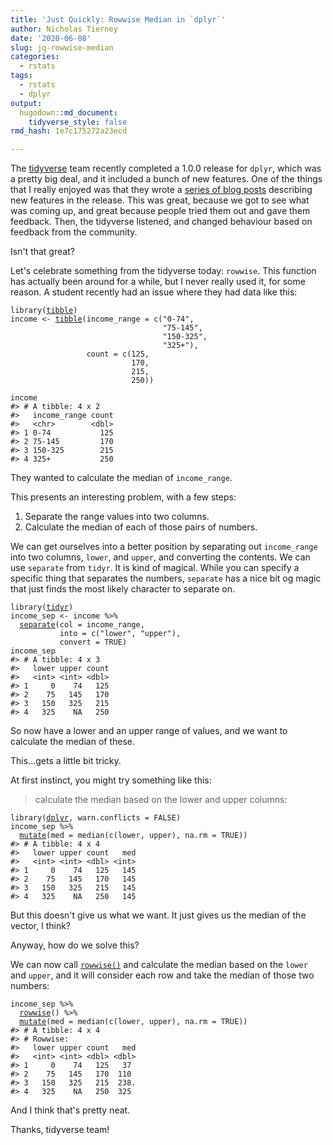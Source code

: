 ```yaml
---
title: 'Just Quickly: Rowwise Median in `dplyr`'
author: Nicholas Tierney
date: '2020-06-08'
slug: jq-rowwise-median
categories:
  - rstats
tags:
  - rstats
  - dplyr
output: 
  hugodown::md_document:
    tidyverse_style: false
rmd_hash: 1e7c175272a23ecd

---
```


The [tidyverse](https://tidyverse.org/) team recently completed a 1.0.0 release for `dplyr`, which was a pretty big deal, and it included a bunch of new features. One of the things that I really enjoyed was that they wrote a [series of blog posts](https://www.tidyverse.org/blog/2020/06/dplyr-1-0-0/) describing new features in the release. This was great, because we got to see what was coming up, and great because people tried them out and gave them feedback. Then, the tidyverse listened, and changed behaviour based on feedback from the community.

Isn't that great?

Let's celebrate something from the tidyverse today: `rowwise`. This function has actually been around for a while, but I never really used it, for some reason. A student recently had an issue where they had data like this:

<div class="highlight">

<pre class='chroma'><code class='language-r' data-lang='r'><span class='nf'>library</span>(<span class='k'><a href='https://tibble.tidyverse.org/reference'>tibble</a></span>)
<span class='k'>income</span> <span class='o'>&lt;-</span> <span class='nf'><a href='https://tibble.tidyverse.org/reference/tibble.html'>tibble</a></span>(income_range = <span class='nf'>c</span>(<span class='s'>"0-74"</span>,
                                  <span class='s'>"75-145"</span>,
                                  <span class='s'>"150-325"</span>,
                                  <span class='s'>"325+"</span>),
                 count = <span class='nf'>c</span>(<span class='m'>125</span>,
                           <span class='m'>170</span>, 
                           <span class='m'>215</span>,
                           <span class='m'>250</span>))

<span class='k'>income</span>
<span class='c'>#&gt; # A tibble: 4 x 2</span>
<span class='c'>#&gt;   income_range count</span>
<span class='c'>#&gt;   &lt;chr&gt;        &lt;dbl&gt;</span>
<span class='c'>#&gt; 1 0-74           125</span>
<span class='c'>#&gt; 2 75-145         170</span>
<span class='c'>#&gt; 3 150-325        215</span>
<span class='c'>#&gt; 4 325+           250</span></code></pre>

</div>

They wanted to calculate the median of `income_range`.

This presents an interesting problem, with a few steps:

1.  Separate the range values into two columns.
2.  Calculate the median of each of those pairs of numbers.

We can get ourselves into a better position by separating out `income_range` into two columns, `lower`, and `upper`, and converting the contents. We can use `separate` from `tidyr`. It is kind of magical. While you can specify a specific thing that separates the numbers, `separate` has a nice bit og magic that just finds the most likely character to separate on.

<div class="highlight">

<pre class='chroma'><code class='language-r' data-lang='r'><span class='nf'>library</span>(<span class='k'><a href='https://tidyr.tidyverse.org/reference'>tidyr</a></span>)
<span class='k'>income_sep</span> <span class='o'>&lt;-</span> <span class='k'>income</span> <span class='o'>%&gt;%</span> 
  <span class='nf'><a href='https://tidyr.tidyverse.org/reference/separate.html'>separate</a></span>(col = <span class='k'>income_range</span>,
           into = <span class='nf'>c</span>(<span class='s'>"lower"</span>, <span class='s'>"upper"</span>),
           convert = <span class='m'>TRUE</span>)
<span class='k'>income_sep</span>
<span class='c'>#&gt; # A tibble: 4 x 3</span>
<span class='c'>#&gt;   lower upper count</span>
<span class='c'>#&gt;   &lt;int&gt; &lt;int&gt; &lt;dbl&gt;</span>
<span class='c'>#&gt; 1     0    74   125</span>
<span class='c'>#&gt; 2    75   145   170</span>
<span class='c'>#&gt; 3   150   325   215</span>
<span class='c'>#&gt; 4   325    NA   250</span></code></pre>

</div>

So now have a lower and an upper range of values, and we want to calculate the median of these.

This...gets a little bit tricky.

At first instinct, you might try something like this:

> calculate the median based on the lower and upper columns:

<div class="highlight">

<pre class='chroma'><code class='language-r' data-lang='r'><span class='nf'>library</span>(<span class='k'><a href='https://dplyr.tidyverse.org/reference'>dplyr</a></span>, warn.conflicts = <span class='m'>FALSE</span>)
<span class='k'>income_sep</span> <span class='o'>%&gt;%</span> 
  <span class='nf'><a href='https://dplyr.tidyverse.org/reference/mutate.html'>mutate</a></span>(med = <span class='nf'>median</span>(<span class='nf'>c</span>(<span class='k'>lower</span>, <span class='k'>upper</span>), na.rm = <span class='m'>TRUE</span>))
<span class='c'>#&gt; # A tibble: 4 x 4</span>
<span class='c'>#&gt;   lower upper count   med</span>
<span class='c'>#&gt;   &lt;int&gt; &lt;int&gt; &lt;dbl&gt; &lt;int&gt;</span>
<span class='c'>#&gt; 1     0    74   125   145</span>
<span class='c'>#&gt; 2    75   145   170   145</span>
<span class='c'>#&gt; 3   150   325   215   145</span>
<span class='c'>#&gt; 4   325    NA   250   145</span></code></pre>

</div>

But this doesn't give us what we want. It just gives us the median of the vector, I think?

Anyway, how do we solve this?

We can now call [`rowwise()`](https://dplyr.tidyverse.org/reference/rowwise.html) and calculate the median based on the `lower` and `upper`, and it will consider each row and take the median of those two numbers:

<div class="highlight">

<pre class='chroma'><code class='language-r' data-lang='r'><span class='k'>income_sep</span> <span class='o'>%&gt;%</span> 
  <span class='nf'><a href='https://dplyr.tidyverse.org/reference/rowwise.html'>rowwise</a></span>() <span class='o'>%&gt;%</span> 
  <span class='nf'><a href='https://dplyr.tidyverse.org/reference/mutate.html'>mutate</a></span>(med = <span class='nf'>median</span>(<span class='nf'>c</span>(<span class='k'>lower</span>, <span class='k'>upper</span>), na.rm = <span class='m'>TRUE</span>))
<span class='c'>#&gt; # A tibble: 4 x 4</span>
<span class='c'>#&gt; # Rowwise: </span>
<span class='c'>#&gt;   lower upper count   med</span>
<span class='c'>#&gt;   &lt;int&gt; &lt;int&gt; &lt;dbl&gt; &lt;dbl&gt;</span>
<span class='c'>#&gt; 1     0    74   125   37 </span>
<span class='c'>#&gt; 2    75   145   170  110 </span>
<span class='c'>#&gt; 3   150   325   215  238.</span>
<span class='c'>#&gt; 4   325    NA   250  325</span></code></pre>

</div>

And I think that's pretty neat.

Thanks, tidyverse team!

